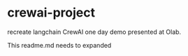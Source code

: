 # crewai-project
recreate langchain CrewAI  one day demo presented at Olab.

This readme.md needs to expanded

